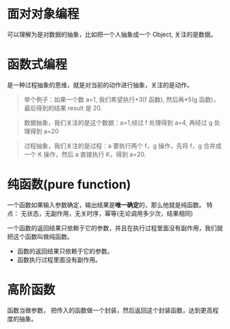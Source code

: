 # 面对对象编程

可以理解为是对数据的抽象，比如把一个人抽象成一个 Object, 关注的是数据。

# 函数式编程

是一种过程抽象的思维，就是对当前的动作进行抽象，关注的是动作。

> 举个例子：如果一个数 a=1, 我们希望执行+3(f 函数), 然后再\*5(g 函数)，最后得到的结果 result 是 20.

> 数据抽象，我们关注的是这个数据：a=1,经过 f 处理得到 a=4, 再经过 g 处理得到 a=20

> 过程抽象，我们关注的是过程：a 要执行两个 f，g 操作，先将 f，g 合并成一个 K 操作，然后 a 直接执行 K，得到 a=20.

# 纯函数(pure function)

一个函数如果输入参数确定，输出结果是**唯一确定**的，那么他就是纯函数。
特点： 无状态，无副作用，无关时序，幂等(无论调用多少次，结果相同)

一个函数的返回结果只依赖于它的参数，并且在执行过程里面没有副作用，我们就把这个函数叫做纯函数。

- 函数的返回结果只依赖于它的参数。
- 函数执行过程里面没有副作用。
# 高阶函数

函数当做参数， 把传入的函数做一个封装，然后返回这个封装函数，达到更高程度的抽象。
